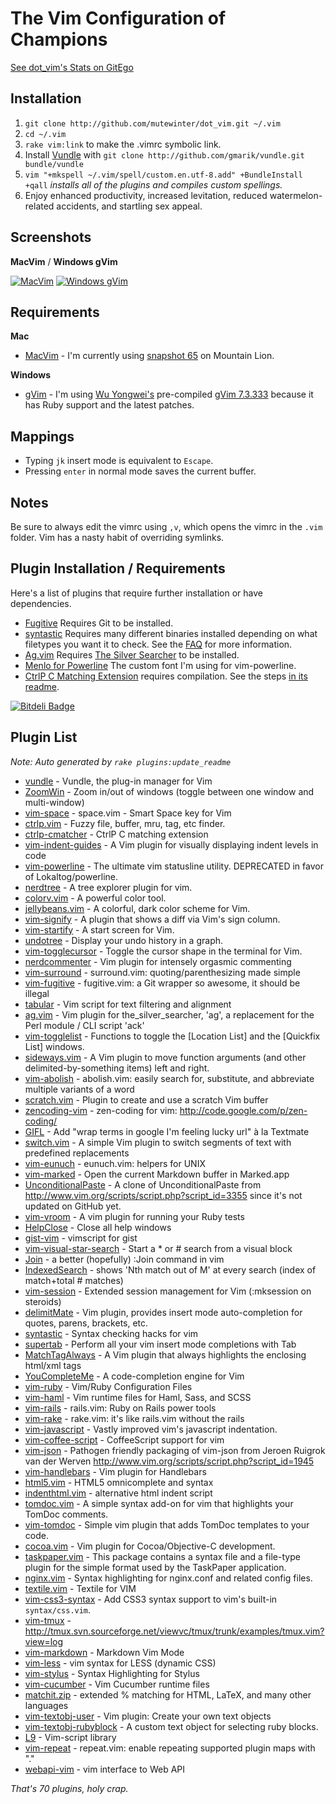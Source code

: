 # The Vim Configuration of Champions

[See dot_vim's Stats on GitEgo](http://gitego.com/mutewinter/dot_vim)

## Installation

1. `git clone http://github.com/mutewinter/dot_vim.git ~/.vim`
2. `cd ~/.vim`
3. `rake vim:link` to make the .vimrc symbolic link.
4. Install [Vundle](https://github.com/gmarik/vundle) with `git clone
   http://github.com/gmarik/vundle.git bundle/vundle`
5. `vim "+mkspell ~/.vim/spell/custom.en.utf-8.add" +BundleInstall +qall`
_installs all of the plugins and compiles custom spellings._
6. Enjoy enhanced productivity, increased levitation, reduced
watermelon-related accidents, and startling sex appeal.

## Screenshots

**MacVim** / **Windows gVim**

[![MacVim](https://github.com/mutewinter/dot_vim/raw/master/screenshots/MacVim1_small.png)](https://github.com/mutewinter/dot_vim/raw/master/screenshots/MacVim1.png) [![Windows gVim](https://github.com/mutewinter/dot_vim/raw/master/screenshots/Windows1_small.png)](https://github.com/mutewinter/dot_vim/raw/master/screenshots/Windows1.png)

## Requirements

**Mac**

* [MacVim](https://github.com/b4winckler/macvim) - I'm currently using
[snapshot 65](https://github.com/b4winckler/macvim/downloads) on Mountain Lion.

**Windows**

* [gVim](http://www.vim.org/download.php#pc) - I'm using [Wu
Yongwei's](http://wyw.dcweb.cn) pre-compiled [gVim
7.3.333](http://wyw.dcweb.cn/download.asp?path=vim&file=gvim73.zip) because it
has Ruby support and the latest patches.

## Mappings

* Typing `jk` insert mode is equivalent to `Escape`.
* Pressing `enter` in normal mode saves the current buffer.

## Notes

Be sure to always edit the vimrc using `,v`, which opens the vimrc in the
`.vim` folder. Vim has a nasty habit of overriding symlinks.

## Plugin Installation / Requirements

Here's a list of plugins that require further installation or have
dependencies.

 * [Fugitive](https://github.com/tpope/vim-fugitive) Requires Git to be
 installed.
 * [syntastic](https://github.com/scrooloose/syntastic) Requires many different
 binaries installed depending on what filetypes you want it to check. See the
 [FAQ](https://github.com/scrooloose/syntastic#faq) for more information.
 * [Ag.vim](https://github.com/rking/ag.vim) Requires
 [The Silver Searcher](https://github.com/ggreer/the_silver_searcher) to be
 installed.
 * [Menlo for Powerline](https://gist.github.com/1627888) The custom font I'm
 using for vim-powerline.
 * [CtrlP C Matching Extension](https://github.com/JazzCore/ctrlp-cmatcher)
 requires compilation. See the steps [in its
 readme](https://github.com/JazzCore/ctrlp-cmatcher).

[![Bitdeli Badge](https://d2weczhvl823v0.cloudfront.net/mutewinter/dot_vim/trend.png)](https://bitdeli.com/free "Bitdeli Badge")

## Plugin List

_Note: Auto generated by `rake plugins:update_readme`_


 * [vundle](https://github.com/gmarik/vundle) - Vundle, the plug-in manager for Vim
 * [ZoomWin](https://github.com/vim-scripts/ZoomWin) - Zoom in/out  of windows (toggle between one window and multi-window)
 * [vim-space](https://github.com/christoomey/vim-space) - space.vim - Smart Space key for Vim
 * [ctrlp.vim](https://github.com/kien/ctrlp.vim) - Fuzzy file, buffer, mru, tag, etc finder.
 * [ctrlp-cmatcher](https://github.com/JazzCore/ctrlp-cmatcher) - CtrlP C matching extension
 * [vim-indent-guides](https://github.com/nathanaelkane/vim-indent-guides) - A Vim plugin for visually displaying indent levels in code
 * [vim-powerline](https://github.com/Lokaltog/vim-powerline) - The ultimate vim statusline utility. DEPRECATED in favor of Lokaltog/powerline.
 * [nerdtree](https://github.com/scrooloose/nerdtree) - A tree explorer plugin for vim.
 * [colorv.vim](https://github.com/Rykka/colorv.vim) - A powerful color tool.
 * [jellybeans.vim](https://github.com/nanotech/jellybeans.vim) - A colorful, dark color scheme for Vim.
 * [vim-signify](https://github.com/mhinz/vim-signify) - A plugin that shows a diff via Vim's sign column.
 * [vim-startify](https://github.com/mhinz/vim-startify) - A start screen for Vim.
 * [undotree](https://github.com/mbbill/undotree) - Display your undo history in a graph.
 * [vim-togglecursor](https://github.com/jszakmeister/vim-togglecursor) - Toggle the cursor shape in the terminal for Vim.
 * [nerdcommenter](https://github.com/scrooloose/nerdcommenter) - Vim plugin for intensely orgasmic commenting
 * [vim-surround](https://github.com/tpope/vim-surround) - surround.vim: quoting/parenthesizing made simple
 * [vim-fugitive](https://github.com/tpope/vim-fugitive) - fugitive.vim: a Git wrapper so awesome, it should be illegal
 * [tabular](https://github.com/godlygeek/tabular) - Vim script for text filtering and alignment
 * [ag.vim](https://github.com/rking/ag.vim) - Vim plugin for the_silver_searcher, 'ag', a replacement for the Perl module / CLI script 'ack'
 * [vim-togglelist](https://github.com/milkypostman/vim-togglelist) - Functions to toggle the [Location List] and the [Quickfix List] windows.
 * [sideways.vim](https://github.com/AndrewRadev/sideways.vim) - A Vim plugin to move function arguments (and other delimited-by-something items) left and right.
 * [vim-abolish](https://github.com/tpope/vim-abolish) - abolish.vim: easily search for, substitute, and abbreviate multiple variants of a word
 * [scratch.vim](https://github.com/vim-scripts/scratch.vim) - Plugin to create and use a scratch Vim buffer
 * [zencoding-vim](https://github.com/mattn/zencoding-vim) - zen-coding for vim: http://code.google.com/p/zen-coding/
 * [GIFL](https://github.com/mutewinter/GIFL) - Add "wrap terms in google I'm feeling lucky url" à la Textmate
 * [switch.vim](https://github.com/AndrewRadev/switch.vim) - A simple Vim plugin to switch segments of text with predefined replacements
 * [vim-eunuch](https://github.com/tpope/vim-eunuch) - eunuch.vim: helpers for UNIX
 * [vim-marked](https://github.com/itspriddle/vim-marked) - Open the current Markdown buffer in Marked.app
 * [UnconditionalPaste](https://github.com/mutewinter/UnconditionalPaste) - A clone of UnconditionalPaste from http://www.vim.org/scripts/script.php?script_id=3355 since it's not updated on GitHub yet.
 * [vim-vroom](https://github.com/skalnik/vim-vroom) - A vim plugin for running your Ruby tests
 * [HelpClose](https://github.com/vim-scripts/HelpClose) - Close all help windows
 * [gist-vim](https://github.com/mattn/gist-vim) - vimscript for gist
 * [vim-visual-star-search](https://github.com/nelstrom/vim-visual-star-search) - Start a * or # search from a visual block
 * [Join](https://github.com/sk1418/Join) - a better (hopefully) :Join command in vim
 * [IndexedSearch](https://github.com/vim-scripts/IndexedSearch) - shows  'Nth match out of M'  at every search (index of match+total # matches)
 * [vim-session](https://github.com/xolox/vim-session) - Extended session management for Vim (:mksession on steroids)
 * [delimitMate](https://github.com/Raimondi/delimitMate) - Vim plugin, provides insert mode auto-completion for quotes, parens, brackets, etc.
 * [syntastic](https://github.com/scrooloose/syntastic) - Syntax checking hacks for vim
 * [supertab](https://github.com/ervandew/supertab) - Perform all your vim insert mode completions with Tab
 * [MatchTagAlways](https://github.com/Valloric/MatchTagAlways) - A Vim plugin that always highlights the enclosing html/xml tags
 * [YouCompleteMe](https://github.com/Valloric/YouCompleteMe) - A code-completion engine for Vim
 * [vim-ruby](https://github.com/vim-ruby/vim-ruby) - Vim/Ruby Configuration Files
 * [vim-haml](https://github.com/tpope/vim-haml) - Vim runtime files for Haml, Sass, and SCSS
 * [vim-rails](https://github.com/tpope/vim-rails) - rails.vim: Ruby on Rails power tools
 * [vim-rake](https://github.com/tpope/vim-rake) - rake.vim: it's like rails.vim without the rails
 * [vim-javascript](https://github.com/pangloss/vim-javascript) - Vastly improved vim's javascript indentation.
 * [vim-coffee-script](https://github.com/kchmck/vim-coffee-script) - CoffeeScript support for vim
 * [vim-json](https://github.com/leshill/vim-json) - Pathogen friendly packaging of vim-json from Jeroen Ruigrok van der Werven http://www.vim.org/scripts/script.php?script_id=1945
 * [vim-handlebars](https://github.com/nono/vim-handlebars) - Vim plugin for Handlebars
 * [html5.vim](https://github.com/othree/html5.vim) - HTML5 omnicomplete and syntax
 * [indenthtml.vim](https://github.com/vim-scripts/indenthtml.vim) - alternative html indent script
 * [tomdoc.vim](https://github.com/mutewinter/tomdoc.vim) - A simple syntax add-on for vim that highlights your TomDoc comments.
 * [vim-tomdoc](https://github.com/jc00ke/vim-tomdoc) - Simple vim plugin that adds TomDoc templates to your code.
 * [cocoa.vim](https://github.com/msanders/cocoa.vim) - Vim plugin for Cocoa/Objective-C development.
 * [taskpaper.vim](https://github.com/mutewinter/taskpaper.vim) - This package contains a syntax file and a file-type plugin for the simple format used by the TaskPaper application.
 * [nginx.vim](https://github.com/mutewinter/nginx.vim) - Syntax highlighting for nginx.conf and related config files.
 * [textile.vim](https://github.com/timcharper/textile.vim) - Textile for VIM
 * [vim-css3-syntax](https://github.com/mutewinter/vim-css3-syntax) - Add CSS3 syntax support to vim's built-in `syntax/css.vim`.
 * [vim-tmux](https://github.com/acustodioo/vim-tmux) - http://tmux.svn.sourceforge.net/viewvc/tmux/trunk/examples/tmux.vim?view=log
 * [vim-markdown](https://github.com/plasticboy/vim-markdown) - Markdown Vim Mode
 * [vim-less](https://github.com/groenewege/vim-less) - vim syntax for LESS (dynamic CSS)
 * [vim-stylus](https://github.com/wavded/vim-stylus) - Syntax Highlighting for Stylus
 * [vim-cucumber](https://github.com/tpope/vim-cucumber) - Vim Cucumber runtime files
 * [matchit.zip](https://github.com/vim-scripts/matchit.zip) - extended % matching for HTML, LaTeX, and many other languages
 * [vim-textobj-user](https://github.com/kana/vim-textobj-user) - Vim plugin: Create your own text objects
 * [vim-textobj-rubyblock](https://github.com/nelstrom/vim-textobj-rubyblock) - A custom text object for selecting ruby blocks.
 * [L9](https://github.com/vim-scripts/L9) - Vim-script library
 * [vim-repeat](https://github.com/tpope/vim-repeat) - repeat.vim: enable repeating supported plugin maps with "."
 * [webapi-vim](https://github.com/mattn/webapi-vim) - vim interface to Web API

_That's 70 plugins, holy crap._
